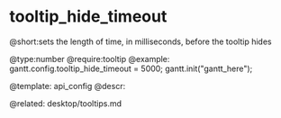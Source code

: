 tooltip_hide_timeout
=============
@short:sets the length of time, in milliseconds, before the tooltip hides
	

@type:number
@require:tooltip
@example:
gantt.config.tooltip_hide_timeout = 5000;
gantt.init("gantt_here");

@template:	api_config
@descr:


@related:
   desktop/tooltips.md
